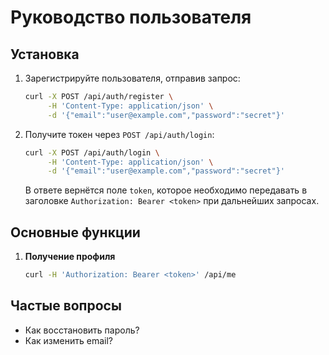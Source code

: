 # Руководство пользователя

## Установка
1. Зарегистрируйте пользователя, отправив запрос:
   ```bash
   curl -X POST /api/auth/register \
        -H 'Content-Type: application/json' \
        -d '{"email":"user@example.com","password":"secret"}'
   ```
2. Получите токен через `POST /api/auth/login`:
   ```bash
   curl -X POST /api/auth/login \
        -H 'Content-Type: application/json' \
        -d '{"email":"user@example.com","password":"secret"}'
   ```
   В ответе вернётся поле `token`, которое необходимо передавать в заголовке `Authorization: Bearer <token>` при дальнейших запросах.

## Основные функции
1. **Получение профиля**
   ```bash
   curl -H 'Authorization: Bearer <token>' /api/me
   ```

## Частые вопросы
- Как восстановить пароль?
- Как изменить email?
